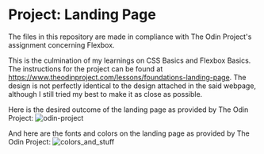 # Project: Landing Page
The files in this repository are made in compliance with The Odin Project's assignment concerning Flexbox.

This is the culmination of my learnings on CSS Basics and Flexbox Basics. The instructions for the project can be found at https://www.theodinproject.com/lessons/foundations-landing-page. The design is not perfectly identical to the design attached in the said webpage, although I still tried my best to make it as close as possible. 

Here is the desired outcome of the landing page as provided by The Odin Project:
![odin-project](https://user-images.githubusercontent.com/107303409/183867144-1747bafe-ee69-45d7-b8a5-50963f9510f7.png)

And here are the fonts and colors on the landing page as provided by The Odin Project:
![colors_and_stuff](https://user-images.githubusercontent.com/107303409/183867302-c3cd29c3-2c5b-4535-b585-cc7ad0d054b2.png)
